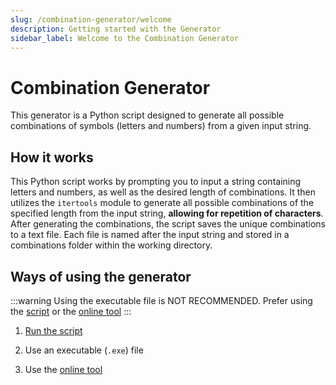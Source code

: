 ```yaml
---
slug: /combination-generator/welcome
description: Getting started with the Generator
sidebar_label: Welcome to the Combination Generator
---
```


# Combination Generator

This generator is a Python script designed to generate all possible combinations of symbols (letters and numbers) from a given input string. 

## How it works

This Python script works by prompting you to input a string containing letters and numbers, 
as well as the desired length of combinations.
It then utilizes the `itertools` module to generate all possible combinations of the specified length from the input string, **allowing for repetition of characters**. After generating the combinations,
the script saves the unique combinations to a text file. Each file is named after the input string and stored in a combinations folder within the working directory.

## Ways of using the generator

:::warning
Using the executable file is NOT RECOMMENDED. Prefer using the [script](https://github.com/PetarMc1/combination-generator/tree/v1.0.0) or the [online tool](https://tools.petarmc.com/combination-generator/)
:::


1. [Run the script](getting-started/running-the-script)


2. Use an executable (`.exe`) file


3. Use the [online tool](https://tools.petarmc.com/combination-generator/)